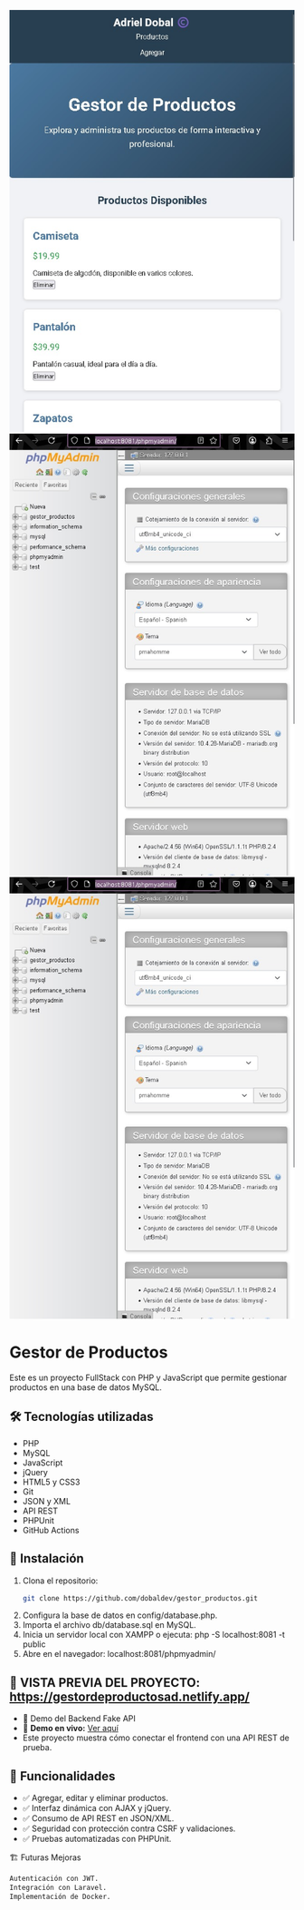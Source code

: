 ![👀 Portada Front](GestordeProductos.jpg)
![👀 Portada Back](phpMyAdmin.jpg)
![👀 API Demo](phpMyAdmin.jpg)

# Gestor de Productos

Este es un proyecto FullStack con PHP y JavaScript que permite gestionar productos en una base de datos MySQL.  

## 🛠 Tecnologías utilizadas
- PHP
- MySQL
- JavaScript
- jQuery
- HTML5 y CSS3
- Git
- JSON y XML
- API REST
- PHPUnit
- GitHub Actions

## 🚀 Instalación
1. Clona el repositorio:
   ```sh
   git clone https://github.com/dobaldev/gestor_productos.git
2. Configura la base de datos en config/database.php.
3. Importa el archivo db/database.sql en MySQL.
4. Inicia un servidor local con XAMPP o ejecuta:
php -S localhost:8081 -t public
5. Abre en el navegador:
localhost:8081/phpmyadmin/

## 👀 VISTA PREVIA DEL PROYECTO: https://gestordeproductosad.netlify.app/

- 👀 Demo del Backend Fake API
- 🔗 **Demo en vivo:** [Ver aquí](https://reqres.in/api/users/1)
- Este proyecto muestra cómo conectar el frontend con una API REST de prueba.

## 📌 Funcionalidades

- ✅ Agregar, editar y eliminar productos.
- ✅ Interfaz dinámica con AJAX y jQuery.
- ✅ Consumo de API REST en JSON/XML.
- ✅ Seguridad con protección contra CSRF y validaciones.
- ✅ Pruebas automatizadas con PHPUnit.

🏗 Futuras Mejoras

    Autenticación con JWT.
    Integración con Laravel.
    Implementación de Docker.
